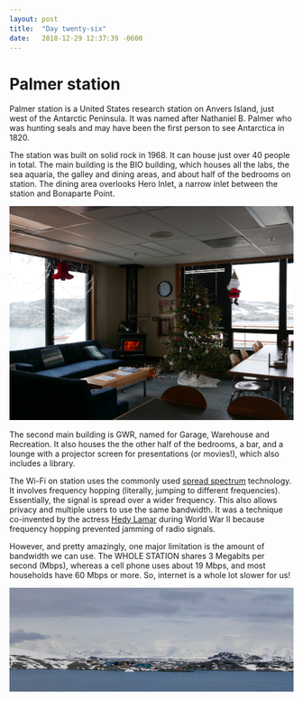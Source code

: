 ```yaml
---
layout: post
title:  "Day twenty-six"
date:   2018-12-29 12:37:39 -0600
---
```

# Palmer station
Palmer station is a United States research station on Anvers Island, just west of the Antarctic Peninsula. It was named after Nathaniel B. Palmer who was hunting seals and may have been the first person to see Antarctica in 1820. 

The station was built on solid rock in 1968. It can house just over 40 people in total. The main building is the BIO building, which houses all the labs, the sea aquaria, the galley and dining areas, and about half of the bedrooms on station. The dining area overlooks Hero Inlet, a narrow inlet between the station and Bonaparte Point. 

![Dining area in BIO building](/assets/blog_photos/181229/p1060553.jpg)

The second main building is GWR, named for Garage, Warehouse and Recreation. It also houses the the other half of the bedrooms, a bar, and a lounge with a projector screen for presentations (or movies!), which also includes a library.

The Wi-Fi on station uses the commonly used [spread spectrum](https://en.wikipedia.org/wiki/Spread_spectrum) technology. It involves frequency hopping (literally, jumping to different frequencies). Essentially, the signal is spread over a wider frequency. This also allows privacy and multiple users to use the same bandwidth. It was a technique co-invented by the actress [Hedy Lamar](https://en.wikipedia.org/wiki/Hedy_Lamarr) during World War II because frequency hopping prevented jamming of radio signals. 

However, and pretty amazingly, one major limitation is the amount of bandwidth we can use. The WHOLE STATION shares 3 Megabits per second (Mbps), whereas a cell phone uses about 19 Mbps, and most households have 60 Mbps or more. So, internet is a whole lot slower for us!

![Palmer Station view from Amsler Island](/assets/blog_photos/181229/p1060400.jpg)
